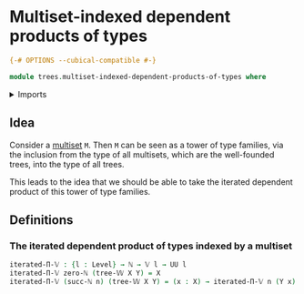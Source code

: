 # Multiset-indexed dependent products of types

```agda
{-# OPTIONS --cubical-compatible #-}

module trees.multiset-indexed-dependent-products-of-types where
```

<details><summary>Imports</summary>

```agda
open import elementary-number-theory.natural-numbers

open import foundation.empty-types
open import foundation.universe-levels

open import trees.multisets
open import trees.w-types
```

</details>

## Idea

Consider a [multiset](trees.multisets.md) `M`. Then `M` can be seen as a tower
of type families, via the inclusion from the type of all multisets, which are
the well-founded trees, into the type of all trees.

This leads to the idea that we should be able to take the iterated dependent
product of this tower of type families.

## Definitions

### The iterated dependent product of types indexed by a multiset

```agda
iterated-Π-𝕍 : {l : Level} → ℕ → 𝕍 l → UU l
iterated-Π-𝕍 zero-ℕ (tree-𝕎 X Y) = X
iterated-Π-𝕍 (succ-ℕ n) (tree-𝕎 X Y) = (x : X) → iterated-Π-𝕍 n (Y x)
```

